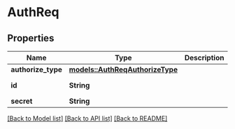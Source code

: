 # AuthReq

## Properties

Name | Type | Description | Notes
------------ | ------------- | ------------- | -------------
**authorize_type** | [**models::AuthReqAuthorizeType**](AuthReq_authorize_type.md) |  | 
**id** | **String** |  | [default to yu.exclusive@icloud.com]
**secret** | **String** |  | [default to a111111]

[[Back to Model list]](../README.md#documentation-for-models) [[Back to API list]](../README.md#documentation-for-api-endpoints) [[Back to README]](../README.md)


